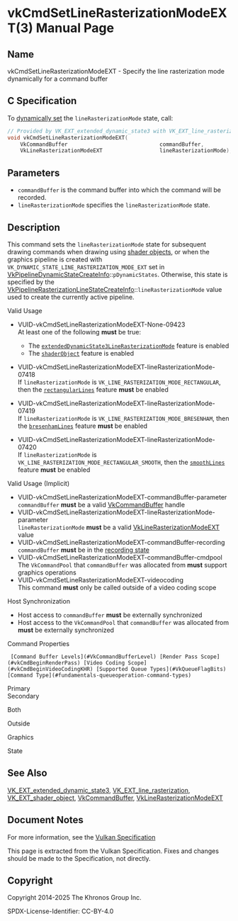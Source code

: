 # vkCmdSetLineRasterizationModeEXT(3) Manual Page

## Name

vkCmdSetLineRasterizationModeEXT - Specify the line rasterization mode dynamically for a command buffer



## [](#_c_specification)C Specification

To [dynamically set](https://registry.khronos.org/vulkan/specs/latest/html/vkspec.html#pipelines-dynamic-state) the `lineRasterizationMode` state, call:

```c++
// Provided by VK_EXT_extended_dynamic_state3 with VK_EXT_line_rasterization, VK_EXT_line_rasterization with VK_EXT_shader_object
void vkCmdSetLineRasterizationModeEXT(
    VkCommandBuffer                             commandBuffer,
    VkLineRasterizationModeEXT                  lineRasterizationMode);
```

## [](#_parameters)Parameters

- `commandBuffer` is the command buffer into which the command will be recorded.
- `lineRasterizationMode` specifies the `lineRasterizationMode` state.

## [](#_description)Description

This command sets the `lineRasterizationMode` state for subsequent drawing commands when drawing using [shader objects](https://registry.khronos.org/vulkan/specs/latest/html/vkspec.html#shaders-objects), or when the graphics pipeline is created with `VK_DYNAMIC_STATE_LINE_RASTERIZATION_MODE_EXT` set in [VkPipelineDynamicStateCreateInfo](https://registry.khronos.org/vulkan/specs/latest/man/html/VkPipelineDynamicStateCreateInfo.html)::`pDynamicStates`. Otherwise, this state is specified by the [VkPipelineRasterizationLineStateCreateInfo](https://registry.khronos.org/vulkan/specs/latest/man/html/VkPipelineRasterizationLineStateCreateInfo.html)::`lineRasterizationMode` value used to create the currently active pipeline.

Valid Usage

- [](#VUID-vkCmdSetLineRasterizationModeEXT-None-09423)VUID-vkCmdSetLineRasterizationModeEXT-None-09423  
  At least one of the following **must** be true:
  
  - The [`extendedDynamicState3LineRasterizationMode`](#features-extendedDynamicState3LineRasterizationMode) feature is enabled
  - The [`shaderObject`](#features-shaderObject) feature is enabled
- [](#VUID-vkCmdSetLineRasterizationModeEXT-lineRasterizationMode-07418)VUID-vkCmdSetLineRasterizationModeEXT-lineRasterizationMode-07418  
  If `lineRasterizationMode` is `VK_LINE_RASTERIZATION_MODE_RECTANGULAR`, then the [`rectangularLines`](https://registry.khronos.org/vulkan/specs/latest/html/vkspec.html#features-rectangularLines) feature **must** be enabled
- [](#VUID-vkCmdSetLineRasterizationModeEXT-lineRasterizationMode-07419)VUID-vkCmdSetLineRasterizationModeEXT-lineRasterizationMode-07419  
  If `lineRasterizationMode` is `VK_LINE_RASTERIZATION_MODE_BRESENHAM`, then the [`bresenhamLines`](https://registry.khronos.org/vulkan/specs/latest/html/vkspec.html#features-bresenhamLines) feature **must** be enabled
- [](#VUID-vkCmdSetLineRasterizationModeEXT-lineRasterizationMode-07420)VUID-vkCmdSetLineRasterizationModeEXT-lineRasterizationMode-07420  
  If `lineRasterizationMode` is `VK_LINE_RASTERIZATION_MODE_RECTANGULAR_SMOOTH`, then the [`smoothLines`](https://registry.khronos.org/vulkan/specs/latest/html/vkspec.html#features-smoothLines) feature **must** be enabled

Valid Usage (Implicit)

- [](#VUID-vkCmdSetLineRasterizationModeEXT-commandBuffer-parameter)VUID-vkCmdSetLineRasterizationModeEXT-commandBuffer-parameter  
  `commandBuffer` **must** be a valid [VkCommandBuffer](https://registry.khronos.org/vulkan/specs/latest/man/html/VkCommandBuffer.html) handle
- [](#VUID-vkCmdSetLineRasterizationModeEXT-lineRasterizationMode-parameter)VUID-vkCmdSetLineRasterizationModeEXT-lineRasterizationMode-parameter  
  `lineRasterizationMode` **must** be a valid [VkLineRasterizationModeEXT](https://registry.khronos.org/vulkan/specs/latest/man/html/VkLineRasterizationModeEXT.html) value
- [](#VUID-vkCmdSetLineRasterizationModeEXT-commandBuffer-recording)VUID-vkCmdSetLineRasterizationModeEXT-commandBuffer-recording  
  `commandBuffer` **must** be in the [recording state](#commandbuffers-lifecycle)
- [](#VUID-vkCmdSetLineRasterizationModeEXT-commandBuffer-cmdpool)VUID-vkCmdSetLineRasterizationModeEXT-commandBuffer-cmdpool  
  The `VkCommandPool` that `commandBuffer` was allocated from **must** support graphics operations
- [](#VUID-vkCmdSetLineRasterizationModeEXT-videocoding)VUID-vkCmdSetLineRasterizationModeEXT-videocoding  
  This command **must** only be called outside of a video coding scope

Host Synchronization

- Host access to `commandBuffer` **must** be externally synchronized
- Host access to the `VkCommandPool` that `commandBuffer` was allocated from **must** be externally synchronized

Command Properties

     [Command Buffer Levels](#VkCommandBufferLevel) [Render Pass Scope](#vkCmdBeginRenderPass) [Video Coding Scope](#vkCmdBeginVideoCodingKHR) [Supported Queue Types](#VkQueueFlagBits) [Command Type](#fundamentals-queueoperation-command-types)

Primary  
Secondary

Both

Outside

Graphics

State

## [](#_see_also)See Also

[VK\_EXT\_extended\_dynamic\_state3](https://registry.khronos.org/vulkan/specs/latest/man/html/VK_EXT_extended_dynamic_state3.html), [VK\_EXT\_line\_rasterization](https://registry.khronos.org/vulkan/specs/latest/man/html/VK_EXT_line_rasterization.html), [VK\_EXT\_shader\_object](https://registry.khronos.org/vulkan/specs/latest/man/html/VK_EXT_shader_object.html), [VkCommandBuffer](https://registry.khronos.org/vulkan/specs/latest/man/html/VkCommandBuffer.html), [VkLineRasterizationModeEXT](https://registry.khronos.org/vulkan/specs/latest/man/html/VkLineRasterizationModeEXT.html)

## [](#_document_notes)Document Notes

For more information, see the [Vulkan Specification](https://registry.khronos.org/vulkan/specs/latest/html/vkspec.html#vkCmdSetLineRasterizationModeEXT)

This page is extracted from the Vulkan Specification. Fixes and changes should be made to the Specification, not directly.

## [](#_copyright)Copyright

Copyright 2014-2025 The Khronos Group Inc.

SPDX-License-Identifier: CC-BY-4.0